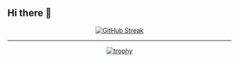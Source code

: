 ## Hi there 👋

<div align="center">


<div>

[![GitHub Streak](https://streak-stats.demolab.com?user=moiz65&theme=dark&hide_border=true&border_radius=4.8&mode=weekly&card_width=900&card_height=250&background=45%2C2976C0%2C000000)](https://git.io/streak-stats)

---

</div>

[![trophy](https://github-profile-trophy.vercel.app/?username=devolution007&theme=algolia&margin-w=15&margin-h=15&column=5)](https://github.com/moiz65/)

</div>
